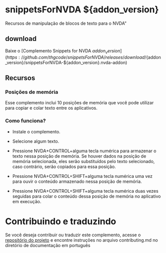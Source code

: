 # snippetsForNVDA ${addon_version}
Recursos de manipulação de blocos de texto para o NVDA"

## download

Baixe o [Complemento Snippets for NVDA ${addon_version}](https://github.com/thgcode/snippetsForNVDA/releases/download/${addon_version}/snippetsForNVDA-${addon_version}.nvda-addon)

## Recursos

### Posições de memória

Esse complemento inclui 10 posições de memória que você pode utilizar para copiar e colar texto entre os aplicativos.

### Como funciona?

* Instale o complemento.

* Selecione algum texto.

* Pressione NVDA+CONTROL+alguma tecla numérica para armazenar o texto nessa posição de memória.
Se houver dados na posição de memória selecionada, eles serão substituídos pelo texto selecionado, caso contrário, serão copiados para essa posição.

* Pressione NVDA+CONTROL+SHIFT+alguma tecla numérica uma vez para ouvir o conteúdo armazenado nessa posição de memória.

* Pressione NVDA+CONTROL+SHIFT+alguma tecla numérica duas vezes seguidas para colar o conteúdo dessa posição de memória no aplicativo em execução.

# Contribuindo e traduzindo

Se você deseja contribuir ou traduzir este complemento, acesse o [repositório do projeto](${addon_url}) e encontre instruções no arquivo contributing.md no diretório de documentação em português